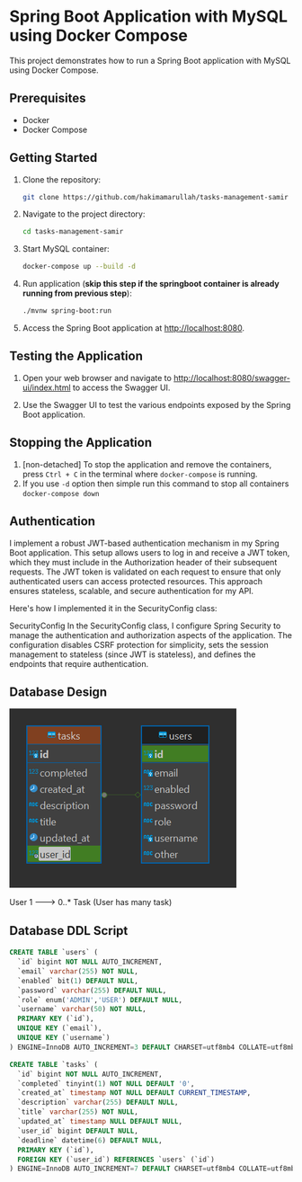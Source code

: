 # Spring Boot Application with MySQL using Docker Compose

This project demonstrates how to run a Spring Boot application with MySQL using Docker Compose.

## Prerequisites

- Docker
- Docker Compose

## Getting Started

1. Clone the repository:

   ```sh
   git clone https://github.com/hakimamarullah/tasks-management-samir
   ```

2. Navigate to the project directory:

   ```sh
   cd tasks-management-samir
   ```

3. Start MySQL container:

   ```sh
   docker-compose up --build -d
   ```

4. Run application (**skip this step if the springboot container is already running from previous step**):

   ```sh
   ./mvnw spring-boot:run
   ```
5. Access the Spring Boot application at [http://localhost:8080](http://localhost:8080).

## Testing the Application

1. Open your web browser and navigate to [http://localhost:8080/swagger-ui/index.html](http://localhost:8080/swagger-ui.html) to access the Swagger UI.

2. Use the Swagger UI to test the various endpoints exposed by the Spring Boot application.

## Stopping the Application

1. [non-detached] To stop the application and remove the containers, press `Ctrl + C` in the terminal where `docker-compose` is running.
2. If you use `-d` option then simple run this command to stop all containers `docker-compose down`


## Authentication
I implement a robust JWT-based authentication mechanism in my Spring Boot application. This setup allows users to log in and receive a JWT token, which they must include in the Authorization header of their subsequent requests. The JWT token is validated on each request to ensure that only authenticated users can access protected resources. This approach ensures stateless, scalable, and secure authentication for my API.

Here's how I implemented it in the SecurityConfig class:

SecurityConfig
In the SecurityConfig class, I configure Spring Security to manage the authentication and authorization aspects of the application. The configuration disables CSRF protection for simplicity, sets the session management to stateless (since JWT is stateless), and defines the endpoints that require authentication.

## Database Design
![database_schema.png](images%2Fdatabase_schema.png)

User 1 ---> 0..* Task (User has many task)

## Database DDL Script
```sql
CREATE TABLE `users` (
  `id` bigint NOT NULL AUTO_INCREMENT,
  `email` varchar(255) NOT NULL,
  `enabled` bit(1) DEFAULT NULL,
  `password` varchar(255) DEFAULT NULL,
  `role` enum('ADMIN','USER') DEFAULT NULL,
  `username` varchar(50) NOT NULL,
  PRIMARY KEY (`id`),
  UNIQUE KEY (`email`),
  UNIQUE KEY (`username`)
) ENGINE=InnoDB AUTO_INCREMENT=3 DEFAULT CHARSET=utf8mb4 COLLATE=utf8mb4_0900_ai_ci;
```
```sql
CREATE TABLE `tasks` (
  `id` bigint NOT NULL AUTO_INCREMENT,
  `completed` tinyint(1) NOT NULL DEFAULT '0',
  `created_at` timestamp NOT NULL DEFAULT CURRENT_TIMESTAMP,
  `description` varchar(255) DEFAULT NULL,
  `title` varchar(255) NOT NULL,
  `updated_at` timestamp NULL DEFAULT NULL,
  `user_id` bigint DEFAULT NULL,
  `deadline` datetime(6) DEFAULT NULL,
  PRIMARY KEY (`id`),
  FOREIGN KEY (`user_id`) REFERENCES `users` (`id`)
) ENGINE=InnoDB AUTO_INCREMENT=7 DEFAULT CHARSET=utf8mb4 COLLATE=utf8mb4_0900_ai_ci;
```